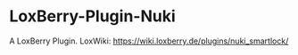 # LoxBerry-Plugin-Nuki
A LoxBerry Plugin.
LoxWiki: https://wiki.loxberry.de/plugins/nuki_smartlock/
